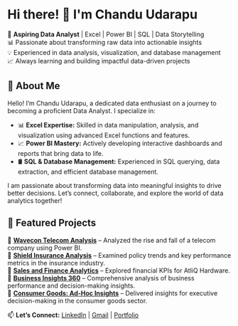 # Hi there! 👋 I'm Chandu Udarapu  

🎯 **Aspiring Data Analyst** | Excel | Power BI | SQL | Data Storytelling  
📊 Passionate about transforming raw data into actionable insights  
💡 Experienced in data analysis, visualization, and database management  
📈 Always learning and building impactful data-driven projects  

## 📌 **About Me**  
Hello! I’m Chandu Udarapu, a dedicated data enthusiast on a journey to becoming a proficient Data Analyst. I specialize in:  

- 📊 **Excel Expertise:** Skilled in data manipulation, analysis, and visualization using advanced Excel functions and features.  
- 📈 **Power BI Mastery:** Actively developing interactive dashboards and reports that bring data to life.  
- 🛢 **SQL & Database Management:** Experienced in SQL querying, data extraction, and efficient database management.  

I am passionate about transforming data into meaningful insights to drive better decisions. Let’s connect, collaborate, and explore the world of data analytics together!  

## 🚀 **Featured Projects**  

🔹 [**Wavecon Telecom Analysis**](https://www.linkedin.com/feed/update/urn:li:activity:7300110825485189120/) – Analyzed the rise and fall of a telecom company using Power BI.  
🔹 [**Shield Insurance Analysis**](https://www.linkedin.com/feed/update/urn:li:activity:7303394205035376640/) – Examined policy trends and key performance metrics in the insurance industry.  
🔹 [**Sales and Finance Analytics**](https://github.com/udarapuchandu/Sales-and-Finance-Analytics-for-AtliQ-Hardware) – Explored financial KPIs for AtliQ Hardware.  
🔹 [**Business Insights 360**](https://app.powerbi.com/view?r=eyJrIjoiMGNiNzQ1NDYtM2RiZC00OGI0LWI0OTctMjZkYTVmYjJlNDYwIiwidCI6ImM2ZTU0OWIzLTVmNDUtNDAzMi1hYWU5LWQ0MjQ0ZGM1YjJjNCJ9) – Comprehensive analysis of business performance and decision-making insights.  
🔹 [**Consumer Goods: Ad-Hoc Insights**](https://github.com/udarapuchandu/Executive-Management---Consumer-Goods-) – Delivered insights for executive decision-making in the consumer goods sector.  

📫 **Let’s Connect:** [LinkedIn](https://www.linkedin.com/in/chandu-udarapu/) | [Gmail](mailto:udarapuchandu@gmail.com) | [Portfolio](https://codebasics.io/portfolio/Chandu-Udarapu) 
